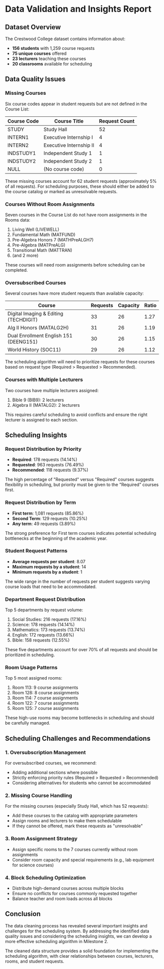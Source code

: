 # Data Validation and Insights Report

## Dataset Overview

The Crestwood College dataset contains information about:
- **156 students** with 1,259 course requests
- **75 unique courses** offered
- **23 lecturers** teaching these courses
- **20 classrooms** available for scheduling

## Data Quality Issues

### Missing Courses
Six course codes appear in student requests but are not defined in the Course List:

| Course Code | Course Title | Request Count |
|-------------|--------------|--------------|
| STUDY | Study Hall | 52 |
| INTERN1 | Executive Internship I | 4 |
| INTERN2 | Executive Internship II | 4 |
| INDSTUDY1 | Independent Study 1 | 1 |
| INDSTUDY2 | Independent Study 2 | 1 |
| NULL | (No course code) | 0 |

These missing courses account for 62 student requests (approximately 5% of all requests). For scheduling purposes, these should either be added to the course catalog or marked as unresolvable requests.

### Courses Without Room Assignments
Seven courses in the Course List do not have room assignments in the Rooms data:

1. Living Well (LIVEWELL)
2. Fundamental Math (MATFUND)
3. Pre-Algebra Honors 7 (MATHPreALGH7)
4. Pre-Algebra (MATPreALG)
5. Transitional Math (MATTRAN)
6. (and 2 more)

These courses will need room assignments before scheduling can be completed.

### Oversubscribed Courses
Several courses have more student requests than available capacity:

| Course | Requests | Capacity | Ratio |
|--------|----------|----------|-------|
| Digital Imaging & Editing (TECHDIGIT) | 33 | 26 | 1.27 |
| Alg II Honors (MATALG2H) | 31 | 26 | 1.19 |
| Dual Enrollment English 151 (DEENG151) | 30 | 26 | 1.15 |
| World History (SOC11) | 29 | 26 | 1.12 |

The scheduling algorithm will need to prioritize requests for these courses based on request type (Required > Requested > Recommended).

### Courses with Multiple Lecturers
Two courses have multiple lecturers assigned:

1. Bible 9 (BIB9): 2 lecturers
2. Algebra II (MATALG2): 2 lecturers

This requires careful scheduling to avoid conflicts and ensure the right lecturer is assigned to each section.

## Scheduling Insights

### Request Distribution by Priority
- **Required**: 178 requests (14.14%)
- **Requested**: 963 requests (76.49%)
- **Recommended**: 118 requests (9.37%)

The high percentage of "Requested" versus "Required" courses suggests flexibility in scheduling, but priority must be given to the "Required" courses first.

### Request Distribution by Term
- **First term**: 1,081 requests (85.86%)
- **Second Term**: 129 requests (10.25%)
- **Any term**: 49 requests (3.89%)

The strong preference for First term courses indicates potential scheduling bottlenecks at the beginning of the academic year.

### Student Request Patterns
- **Average requests per student**: 8.07
- **Maximum requests by a student**: 14
- **Minimum requests by a student**: 1

The wide range in the number of requests per student suggests varying course loads that need to be accommodated.

### Department Request Distribution
Top 5 departments by request volume:
1. Social Studies: 216 requests (17.16%)
2. Science: 178 requests (14.14%)
3. Mathematics: 173 requests (13.74%)
4. English: 172 requests (13.66%)
5. Bible: 158 requests (12.55%)

These five departments account for over 70% of all requests and should be prioritized in scheduling.

### Room Usage Patterns
Top 5 most assigned rooms:
1. Room 113: 9 course assignments
2. Room 128: 8 course assignments
3. Room 114: 7 course assignments
4. Room 122: 7 course assignments
5. Room 125: 7 course assignments

These high-use rooms may become bottlenecks in scheduling and should be carefully managed.

## Scheduling Challenges and Recommendations

### 1. Oversubscription Management
For oversubscribed courses, we recommend:
- Adding additional sections where possible
- Strictly enforcing priority rules (Required > Requested > Recommended)
- Considering alternatives for students who cannot be accommodated

### 2. Missing Course Handling
For the missing courses (especially Study Hall, which has 52 requests):
- Add these courses to the catalog with appropriate parameters
- Assign rooms and lecturers to make them schedulable
- If they cannot be offered, mark these requests as "unresolvable"

### 3. Room Assignment Strategy
- Assign specific rooms to the 7 courses currently without room assignments
- Consider room capacity and special requirements (e.g., lab equipment for science courses)

### 4. Block Scheduling Optimization
- Distribute high-demand courses across multiple blocks
- Ensure no conflicts for courses commonly requested together
- Balance teacher and room loads across all blocks

## Conclusion

The data cleaning process has revealed several important insights and challenges for the scheduling system. By addressing the identified data quality issues and considering the scheduling insights, we can develop a more effective scheduling algorithm in Milestone 2.

The cleaned data structure provides a solid foundation for implementing the scheduling algorithm, with clear relationships between courses, lecturers, rooms, and student requests.